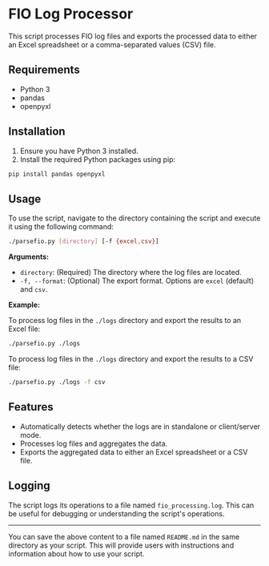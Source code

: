 # FIO Log Processor

This script processes FIO log files and exports the processed data to either an Excel spreadsheet or a comma-separated values (CSV) file.

## Requirements

- Python 3
- pandas
- openpyxl

## Installation

1. Ensure you have Python 3 installed.
2. Install the required Python packages using pip:

```bash
pip install pandas openpyxl
```

## Usage

To use the script, navigate to the directory containing the script and execute it using the following command:

```bash
./parsefio.py [directory] [-f {excel,csv}]
```

**Arguments:**

- `directory`: (Required) The directory where the log files are located.
- `-f, --format`: (Optional) The export format. Options are `excel` (default) and `csv`.

**Example:**

To process log files in the `./logs` directory and export the results to an Excel file:

```bash
./parsefio.py ./logs
```

To process log files in the `./logs` directory and export the results to a CSV file:

```bash
./parsefio.py ./logs -f csv
```

## Features

- Automatically detects whether the logs are in standalone or client/server mode.
- Processes log files and aggregates the data.
- Exports the aggregated data to either an Excel spreadsheet or a CSV file.

## Logging

The script logs its operations to a file named `fio_processing.log`. This can be useful for debugging or understanding the script's operations.

---

You can save the above content to a file named `README.md` in the same directory as your script. This will provide users with instructions and information about how to use your script.